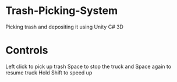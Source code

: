 # Trash-Picking-System
Picking trash and depositing it using Unity C# 3D

# Controls
Left click to pick up trash
Space to stop the truck and Space again to resume truck
Hold Shift to speed up
